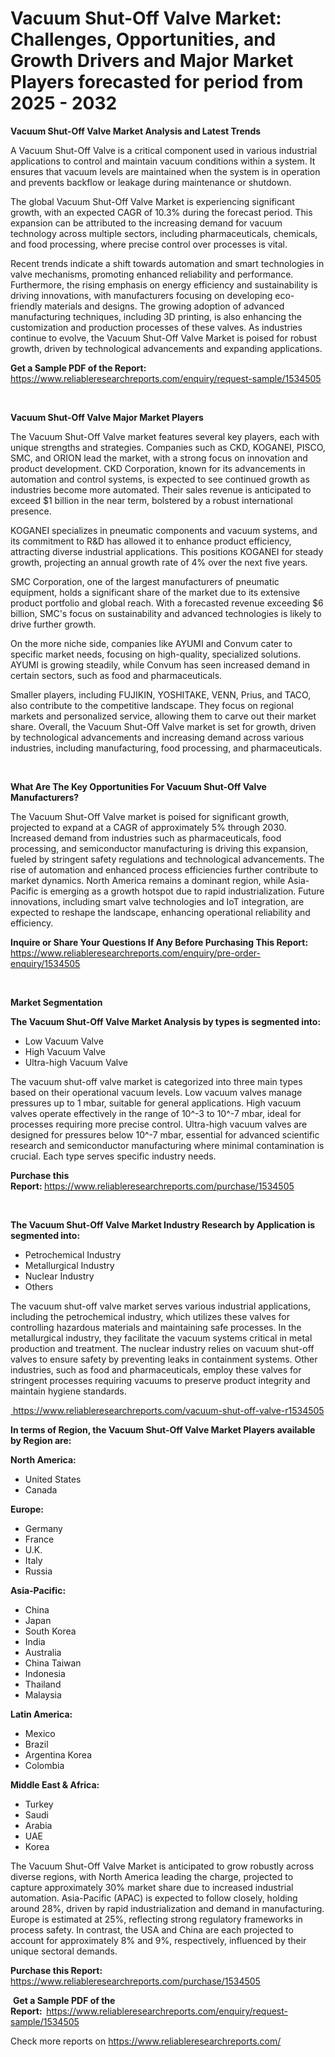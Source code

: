 <p><h1>Vacuum Shut-Off Valve Market: Challenges, Opportunities, and Growth Drivers and Major Market Players forecasted for period from 2025 - 2032</h1></p><p><strong>Vacuum Shut-Off Valve Market Analysis and Latest Trends</strong></p>
<p><p>A Vacuum Shut-Off Valve is a critical component used in various industrial applications to control and maintain vacuum conditions within a system. It ensures that vacuum levels are maintained when the system is in operation and prevents backflow or leakage during maintenance or shutdown.</p><p>The global Vacuum Shut-Off Valve Market is experiencing significant growth, with an expected CAGR of 10.3% during the forecast period. This expansion can be attributed to the increasing demand for vacuum technology across multiple sectors, including pharmaceuticals, chemicals, and food processing, where precise control over processes is vital. </p><p>Recent trends indicate a shift towards automation and smart technologies in valve mechanisms, promoting enhanced reliability and performance. Furthermore, the rising emphasis on energy efficiency and sustainability is driving innovations, with manufacturers focusing on developing eco-friendly materials and designs. The growing adoption of advanced manufacturing techniques, including 3D printing, is also enhancing the customization and production processes of these valves. As industries continue to evolve, the Vacuum Shut-Off Valve Market is poised for robust growth, driven by technological advancements and expanding applications.</p></p>
<p><strong>Get a Sample PDF of the Report:&nbsp;</strong> <a href="https://www.reliableresearchreports.com/enquiry/request-sample/1534505?utm_campaign=2800&utm_medium=2&utm_source=Github&utm_content=ia&utm_term=27022025&utm_id=vacuum-shut-off-valve">https://www.reliableresearchreports.com/enquiry/request-sample/1534505</a></p>
<p>&nbsp;</p>
<p><strong>Vacuum Shut-Off Valve Major Market Players</strong></p>
<p><p>The Vacuum Shut-Off Valve market features several key players, each with unique strengths and strategies. Companies such as CKD, KOGANEI, PISCO, SMC, and ORION lead the market, with a strong focus on innovation and product development. CKD Corporation, known for its advancements in automation and control systems, is expected to see continued growth as industries become more automated. Their sales revenue is anticipated to exceed $1 billion in the near term, bolstered by a robust international presence.</p><p>KOGANEI specializes in pneumatic components and vacuum systems, and its commitment to R&D has allowed it to enhance product efficiency, attracting diverse industrial applications. This positions KOGANEI for steady growth, projecting an annual growth rate of 4% over the next five years.</p><p>SMC Corporation, one of the largest manufacturers of pneumatic equipment, holds a significant share of the market due to its extensive product portfolio and global reach. With a forecasted revenue exceeding $6 billion, SMC's focus on sustainability and advanced technologies is likely to drive further growth.</p><p>On the more niche side, companies like AYUMI and Convum cater to specific market needs, focusing on high-quality, specialized solutions. AYUMI is growing steadily, while Convum has seen increased demand in certain sectors, such as food and pharmaceuticals.</p><p>Smaller players, including FUJIKIN, YOSHITAKE, VENN, Prius, and TACO, also contribute to the competitive landscape. They focus on regional markets and personalized service, allowing them to carve out their market share. Overall, the Vacuum Shut-Off Valve market is set for growth, driven by technological advancements and increasing demand across various industries, including manufacturing, food processing, and pharmaceuticals.</p></p>
<p>&nbsp;</p>
<p><strong>What Are The Key Opportunities For Vacuum Shut-Off Valve Manufacturers?</strong></p>
<p><p>The Vacuum Shut-Off Valve market is poised for significant growth, projected to expand at a CAGR of approximately 5% through 2030. Increased demand from industries such as pharmaceuticals, food processing, and semiconductor manufacturing is driving this expansion, fueled by stringent safety regulations and technological advancements. The rise of automation and enhanced process efficiencies further contribute to market dynamics. North America remains a dominant region, while Asia-Pacific is emerging as a growth hotspot due to rapid industrialization. Future innovations, including smart valve technologies and IoT integration, are expected to reshape the landscape, enhancing operational reliability and efficiency.</p></p>
<p><strong>Inquire or Share Your Questions If Any Before Purchasing This Report:</strong> <a href="https://www.reliableresearchreports.com/enquiry/pre-order-enquiry/1534505?utm_campaign=2800&utm_medium=2&utm_source=Github&utm_content=ia&utm_term=27022025&utm_id=vacuum-shut-off-valve">https://www.reliableresearchreports.com/enquiry/pre-order-enquiry/1534505</a></p>
<p>&nbsp;</p>
<p><strong>Market Segmentation</strong></p>
<p><strong>The Vacuum Shut-Off Valve Market Analysis by types is segmented into:</strong></p>
<p><ul><li>Low Vacuum Valve</li><li>High Vacuum Valve</li><li>Ultra-high Vacuum Valve</li></ul></p>
<p><p>The vacuum shut-off valve market is categorized into three main types based on their operational vacuum levels. Low vacuum valves manage pressures up to 1 mbar, suitable for general applications. High vacuum valves operate effectively in the range of 10^-3 to 10^-7 mbar, ideal for processes requiring more precise control. Ultra-high vacuum valves are designed for pressures below 10^-7 mbar, essential for advanced scientific research and semiconductor manufacturing where minimal contamination is crucial. Each type serves specific industry needs.</p></p>
<p><strong>Purchase this Report:&nbsp;</strong><a href="https://www.reliableresearchreports.com/purchase/1534505?utm_campaign=2800&utm_medium=2&utm_source=Github&utm_content=ia&utm_term=27022025&utm_id=vacuum-shut-off-valve">https://www.reliableresearchreports.com/purchase/1534505</a></p>
<p>&nbsp;</p>
<p><strong>The Vacuum Shut-Off Valve Market Industry Research by Application is segmented into:</strong></p>
<p><ul><li>Petrochemical Industry</li><li>Metallurgical Industry</li><li>Nuclear Industry</li><li>Others</li></ul></p>
<p><p>The vacuum shut-off valve market serves various industrial applications, including the petrochemical industry, which utilizes these valves for controlling hazardous materials and maintaining safe processes. In the metallurgical industry, they facilitate the vacuum systems critical in metal production and treatment. The nuclear industry relies on vacuum shut-off valves to ensure safety by preventing leaks in containment systems. Other industries, such as food and pharmaceuticals, employ these valves for stringent processes requiring vacuums to preserve product integrity and maintain hygiene standards.</p></p>
<p><a href="https://www.reliableresearchreports.com/vacuum-shut-off-valve-r1534505?utm_campaign=2800&utm_medium=2&utm_source=Github&utm_content=ia&utm_term=27022025&utm_id=vacuum-shut-off-valve">&nbsp;https://www.reliableresearchreports.com/vacuum-shut-off-valve-r1534505</a></p>
<p><strong>In terms of Region, the Vacuum Shut-Off Valve Market Players available by Region are:</strong></p>
<p>
    <p> <strong> North America: </strong>
        <ul>
            <li>United States</li>
            <li>Canada</li>
        </ul>
        </p> 
    <p> <strong> Europe: </strong>
        <ul>
            <li>Germany</li>
            <li>France</li>
            <li>U.K.</li>
            <li>Italy</li>
            <li>Russia</li>
        </ul>
        </p> 
    <p> <strong> Asia-Pacific: </strong>
        <ul>
            <li>China</li>
            <li>Japan</li>
            <li>South Korea</li>
            <li>India</li>
            <li>Australia</li>
            <li>China Taiwan</li>
            <li>Indonesia</li>
            <li>Thailand</li>
            <li>Malaysia</li>
        </ul>
        </p> 
    <p> <strong> Latin America: </strong>
        <ul>
            <li>Mexico</li>
            <li>Brazil</li>
            <li>Argentina Korea</li>
            <li>Colombia</li>
        </ul>
        </p> 
    <p> <strong> Middle East & Africa: </strong>
        <ul>
            <li>Turkey</li>
            <li>Saudi</li>
            <li>Arabia</li>
            <li>UAE</li>
            <li>Korea</li>
        </ul>
    </p>
    </p>
<p><p>The Vacuum Shut-Off Valve Market is anticipated to grow robustly across diverse regions, with North America leading the charge, projected to capture approximately 30% market share due to increased industrial automation. Asia-Pacific (APAC) is expected to follow closely, holding around 28%, driven by rapid industrialization and demand in manufacturing. Europe is estimated at 25%, reflecting strong regulatory frameworks in process safety. In contrast, the USA and China are each projected to account for approximately 8% and 9%, respectively, influenced by their unique sectoral demands.</p></p>
<p><strong>Purchase this Report: </strong><a href="https://www.reliableresearchreports.com/purchase/1534505?utm_campaign=2800&utm_medium=2&utm_source=Github&utm_content=ia&utm_term=27022025&utm_id=vacuum-shut-off-valve">https://www.reliableresearchreports.com/purchase/1534505</a></p>
<p>&nbsp;<strong>Get a Sample PDF of the Report:&nbsp;&nbsp;</strong><a href="https://www.reliableresearchreports.com/enquiry/request-sample/1534505?utm_campaign=2800&utm_medium=2&utm_source=Github&utm_content=ia&utm_term=27022025&utm_id=vacuum-shut-off-valve">https://www.reliableresearchreports.com/enquiry/request-sample/1534505</a></p>
<p><strong></strong></p>
<p>Check more reports on <a href="https://www.reliableresearchreports.com/?utm_campaign=2800&utm_medium=2&utm_source=Github&utm_content=ia&utm_term=27022025&utm_id=vacuum-shut-off-valve">https://www.reliableresearchreports.com/</a></p>